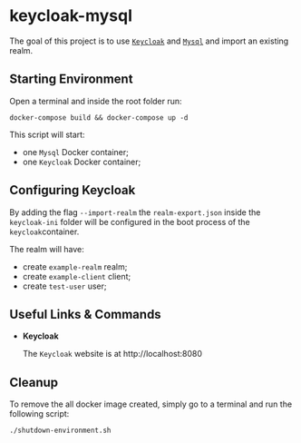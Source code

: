 # keycloak-mysql

The goal of this project is to use [`Keycloak`](https://www.keycloak.org/) and [`Mysql`](https://www.mysql.com/) and import an existing realm.

## Starting Environment

Open a terminal and inside the root folder run:

```
docker-compose build && docker-compose up -d
```

This script will start:

- one `Mysql` Docker container;
- one `Keycloak` Docker container;

## Configuring Keycloak

By adding the flag `--import-realm` the `realm-export.json` inside the `keycloak-ini` folder will be configured in the boot process of the `keycloak`container.

The realm will have:

- create `example-realm` realm;
- create `example-client` client;
- create `test-user` user;

## Useful Links & Commands

- **Keycloak**

  The `Keycloak` website is at http://localhost:8080

## Cleanup

To remove the all docker image created, simply go to a terminal and run the following script:

```
./shutdown-environment.sh
```
